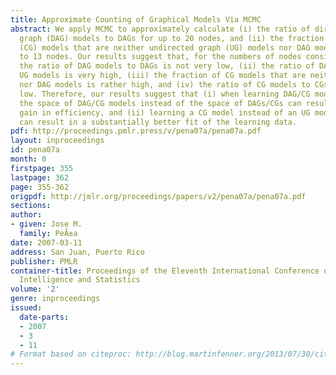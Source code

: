 ```yaml
---
title: Approximate Counting of Graphical Models Via MCMC
abstract: We apply MCMC to approximately calculate (i) the ratio of directed acyclic
  graph (DAG) models to DAGs for up to 20 nodes, and (ii) the fraction of chain graph
  (CG) models that are neither undirected graph (UG) models nor DAG models for up
  to 13 nodes. Our results suggest that, for the numbers of nodes considered, (i)
  the ratio of DAG models to DAGs is not very low, (ii) the ratio of DAG models to
  UG models is very high, (iii) the fraction of CG models that are neither UG models
  nor DAG models is rather high, and (iv) the ratio of CG models to CGs is rather
  low. Therefore, our results suggest that (i) when learning DAG/CG models, searching
  the space of DAG/CG models instead of the space of DAGs/CGs can result in a moderate/considerable
  gain in efficiency, and (ii) learning a CG model instead of an UG model or DAG model
  can result in a substantially better fit of the learning data.
pdf: http://proceedings.pmlr.press/v/pena07a/pena07a.pdf
layout: inproceedings
id: pena07a
month: 0
firstpage: 355
lastpage: 362
page: 355-362
origpdf: http://jmlr.org/proceedings/papers/v2/pena07a/pena07a.pdf
sections: 
author:
- given: Jose M.
  family: PeÃ±a
date: 2007-03-11
address: San Juan, Puerto Rico
publisher: PMLR
container-title: Proceedings of the Eleventh International Conference on Artificial
  Intelligence and Statistics
volume: '2'
genre: inproceedings
issued:
  date-parts:
  - 2007
  - 3
  - 11
# Format based on citeproc: http://blog.martinfenner.org/2013/07/30/citeproc-yaml-for-bibliographies/
---
```


